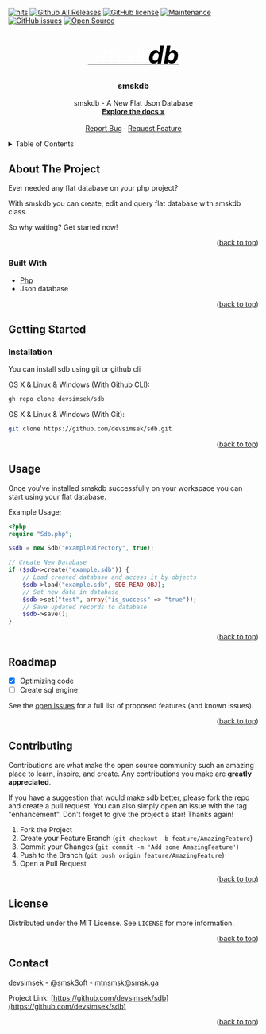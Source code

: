 <div id="top"></div>

<!-- Shields -->
[![hits](https://hits.deltapapa.io/github/devsimsek/sdb.svg)](https://devsimsek.github.io/sdb)
[![Github All Releases](https://img.shields.io/github/downloads/devsimsek/sdb/total.svg)]()
[![GitHub license](https://img.shields.io/github/license/sdb/sdb.svg)](https://github.com/devsimsek/sdb/blob/master/LICENSE)
[![Maintenance](https://img.shields.io/badge/Maintained%3F-yes-green.svg)](https://GitHub.com/devsimsek/sdb/graphs/commit-activity)
[![GitHub issues](https://img.shields.io/github/issues/devsimsek/sdb.svg)](https://GitHub.com/devsimsek/sdb/issues/)
[![Open Source](https://badges.frapsoft.com/os/v1/open-source.svg?v=103)](https://github.com/devsimsek/sdb)



<!-- Logo -->
<br />
<div align="center">
  <a href="https://github.com/devsimsek/sdb">
    <i style="font-size: 350%;color: white;-webkit-font-smoothing: antialiased;">smsk<b style="color: black;text-shadow: #fff 0 0 5px;">db</b></i>
  </a>

<h3 align="center">smskdb</h3>

  <p align="center">
    smskdb - A New Flat Json Database
    <br />
    <a href="https://github.com/devsimsek/smskdb"><strong>Explore the docs »</strong></a>
    <br />
    <br />
    <a href="https://github.com/devsimsek/smskdb/issues">Report Bug</a>
    ·
    <a href="https://github.com/devsimsek/smskdb/issues">Request Feature</a>
  </p>
</div>



<!-- TABLE OF CONTENTS -->
<details>
  <summary>Table of Contents</summary>
  <ol>
    <li>
      <a href="#about-the-project">About The Project</a>
      <ul>
        <li><a href="#built-with">Built With</a></li>
      </ul>
    </li>
    <li>
      <a href="#getting-started">Getting Started</a>
      <ul>
        <li><a href="#installation">Installation</a></li>
      </ul>
    </li>
    <li><a href="#usage">Usage</a></li>
    <li><a href="#roadmap">Roadmap</a></li>
    <li><a href="#contributing">Contributing</a></li>
    <li><a href="#license">License</a></li>
    <li><a href="#contact">Contact</a></li>
  </ol>
</details>



<!-- ABOUT THE PROJECT -->

## About The Project

Ever needed any flat database on your php project?

With smskdb you can create, edit and query flat database with smskdb class.

So why waiting? Get started now!

<p align="right">(<a href="#top">back to top</a>)</p>

### Built With

* [Php](https://php.net/)
* Json database

<p align="right">(<a href="#top">back to top</a>)</p>



<!-- GETTING STARTED -->

## Getting Started

### Installation

You can install sdb using git or github cli

OS X & Linux & Windows (With Github CLI):

```sh
gh repo clone devsimsek/sdb
```

OS X & Linux & Windows (With Git):

```sh
git clone https://github.com/devsimsek/sdb.git
```

<p align="right">(<a href="#top">back to top</a>)</p>



<!-- USAGE EXAMPLES -->

## Usage

Once you've installed smskdb successfully on your workspace you can start using your flat database.

Example Usage;

```php
<?php
require "Sdb.php";

$sdb = new Sdb("exampleDirectory", true);

// Create New Database
if ($sdb->create("example.sdb")) {
    // Load created database and access it by objects
    $sdb->load("example.sdb", SDB_READ_OBJ);
    // Set new data in database
    $sdb->set("test", array("is_success" => "true"));
    // Save updated records to database
    $sdb->save();
}
```

<p align="right">(<a href="#top">back to top</a>)</p>



<!-- ROADMAP -->

## Roadmap

- [x] Optimizing code
- [ ] Create sql engine

See the [open issues](https://github.com/devsimsek/sdb/issues) for a full list of proposed features (and known issues).

<p align="right">(<a href="#top">back to top</a>)</p>



<!-- CONTRIBUTING -->

## Contributing

Contributions are what make the open source community such an amazing place to learn, inspire, and create. Any
contributions you make are **greatly appreciated**.

If you have a suggestion that would make sdb better, please fork the repo and create a pull request. You can also
simply open an issue with the tag "enhancement". Don't forget to give the project a star! Thanks again!

1. Fork the Project
2. Create your Feature Branch (`git checkout -b feature/AmazingFeature`)
3. Commit your Changes (`git commit -m 'Add some AmazingFeature'`)
4. Push to the Branch (`git push origin feature/AmazingFeature`)
5. Open a Pull Request

<p align="right">(<a href="#top">back to top</a>)</p>



<!-- LICENSE -->

## License

Distributed under the MIT License. See `LICENSE` for more information.

<p align="right">(<a href="#top">back to top</a>)</p>



<!-- CONTACT -->

## Contact

devsimsek - [@smskSoft](https://smsk.me) - mtnsmsk@smsk.ga

Project Link: [https://github.com/devsimsek/sdb](https://github.com/devsimsek/sdb)

<p align="right">(<a href="#top">back to top</a>)</p>
